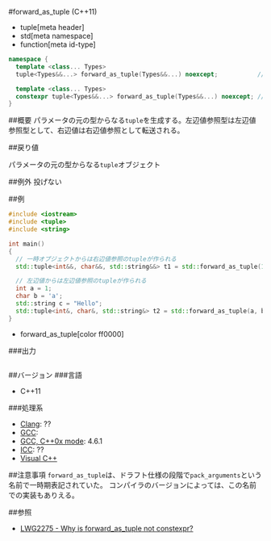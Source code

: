 #forward_as_tuple (C++11)
* tuple[meta header]
* std[meta namespace]
* function[meta id-type]

```cpp
namespace {
  template <class... Types>
  tuple<Types&&...> forward_as_tuple(Types&&...) noexcept;           // C++11

  template <class... Types>
  constexpr tuple<Types&&...> forward_as_tuple(Types&&...) noexcept; // C++14
}
```

##概要
パラメータの元の型からなる`tuple`を生成する。左辺値参照型は左辺値参照型として、右辺値は右辺値参照として転送される。


##戻り値

パラメータの元の型からなる`tuple`オブジェクト


##例外
投げない


##例
```cpp
#include <iostream>
#include <tuple>
#include <string>

int main()
{
  // 一時オブジェクトからは右辺値参照のtupleが作られる
  std::tuple<int&&, char&&, std::string&&> t1 = std::forward_as_tuple(1, 'a', std::string("Hello"));

  // 左辺値からは左辺値参照のtupleが作られる
  int a = 1;
  char b = 'a';
  std::string c = "Hello";
  std::tuple<int&, char&, std::string&> t2 = std::forward_as_tuple(a, b, c);
}
```
* forward_as_tuple[color ff0000]

###出力
```
```

##バージョン
###言語
- C++11

###処理系
- [Clang](/implementation.md#clang): ??
- [GCC](/implementation.md#gcc): 
- [GCC, C++0x mode](/implementation.md#gcc): 4.6.1
- [ICC](/implementation.md#icc): ??
- [Visual C++](/implementation.md#visual_cpp) 


##注意事項
`forward_as_tuple`は、ドラフト仕様の段階で`pack_arguments`という名前で一時期表記されていた。 
コンパイラのバージョンによっては、この名前での実装もありえる。

##参照
- [LWG2275 - Why is forward_as_tuple not constexpr?](http://www.open-std.org/jtc1/sc22/wg21/docs/lwg-defects.html#2275)
